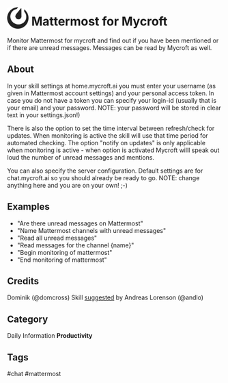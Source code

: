 # <img src='icon.png' card_color='#4093DB' width='50' height='50' style='vertical-align:bottom'/> Mattermost for Mycroft
Monitor Mattermost for mycroft and find out if you have been mentioned or if there are unread messages. Messages can be read by Mycroft as well.

## About
In your skill settings at home.mycroft.ai you must enter your username (as given in Mattermost account settings) and your personal access token. In case you do not have a token you can specify your login-id (usually that is your email) and your password. NOTE: your password will be stored in clear text in your settings.json!)

There is also the option to set the time interval between refresh/check for updates. When monitoring is active the skill will use that time period for automated checking.
The option "notify on updates" is only applicable when monitoring is active - when option is activated Mycroft willl speak out loud the number of unread messages and mentions.

You can also specify the server configuration. Default settings are for chat.mycroft.ai so you should already be ready to go. NOTE: change anything here and you are on your own! ;-)

## Examples
* "Are there unread messages on Mattermost"
* "Name Mattermost channels with unread messages"
* "Read all unread messages"
* "Read messages for the channel {name}"
* "Begin monitoring of mattermost"
* "End monitoring of mattermost"

## Credits
Dominik (@domcross)
Skill [suggested](https://community.mycroft.ai/t/mattermost-for-mycroft/5293) by Andreas Lorenson (@andlo)

## Category
Daily
Information
**Productivity**

## Tags
#chat
#mattermost



